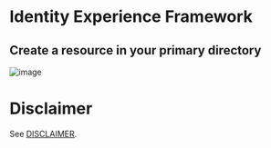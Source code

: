 # Identity Experience Framework

## Create a resource in your primary directory

![image](./images/New-Tenant-1.png)




# Disclaimer
See [DISCLAIMER](./DISCLAIMER.md).